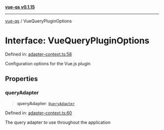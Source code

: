 [**vue-qs v0.1.15**](../README.md)

***

[vue-qs](../README.md) / VueQueryPluginOptions

# Interface: VueQueryPluginOptions

Defined in: [adapter-context.ts:58](https://github.com/iamsomraj/vue-qs/blob/479c0d0dd04c282413431d3d2112e6dc9639b922/src/adapter-context.ts#L58)

Configuration options for the Vue.js plugin

## Properties

### queryAdapter

> **queryAdapter**: [`QueryAdapter`](../type-aliases/QueryAdapter.md)

Defined in: [adapter-context.ts:60](https://github.com/iamsomraj/vue-qs/blob/479c0d0dd04c282413431d3d2112e6dc9639b922/src/adapter-context.ts#L60)

The query adapter to use throughout the application
